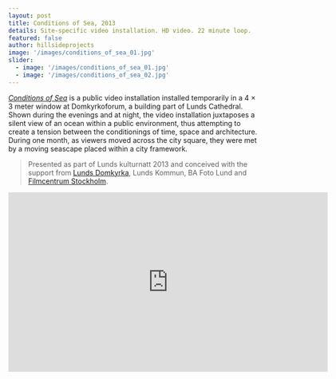 ```yaml
---
layout: post
title: Conditions of Sea, 2013
details: Site-specific video installation. HD video. 22 minute loop.
featured: false
author: hillsideprojects
image: '/images/conditions_of_sea_01.jpg'
slider:
  - image: '/images/conditions_of_sea_01.jpg'
  - image: '/images/conditions_of_sea_02.jpg'
---
```


_<a href="http://lundsdomkyrka.se/2013/08/13/se-havet-i-domkyrkoforums-lanternin/" target="blank">Conditions of Sea</a>_ is a public video installation installed temporarily in a 4 × 3 meter window at Domkyrkoforum, a building part of Lunds Cathedral. Shown during the evenings and at night, the video installation juxtaposes a silent view of an ocean within a public environment, thus attempting to create a tension between the conditionings of time, space and architecture. During one month, as viewers moved across the city square, they were met by a moving seascape placed within a city framework.

> Presented as part of Lunds kulturnatt 2013 and conceived with the support from <a href="http://lundsdomkyrka.se" target="blank">Lunds Domkyrka</a>, Lunds Kommun, BA Foto Lund and <a href="https://www.filmbasen.se/filmare/emily-mennerdahl" target="blank">Filmcentrum Stockholm</a>.

<iframe src="https://player.vimeo.com/video/82878515" width="640" height="360" frameborder="0" webkitallowfullscreen mozallowfullscreen allowfullscreen></iframe>
